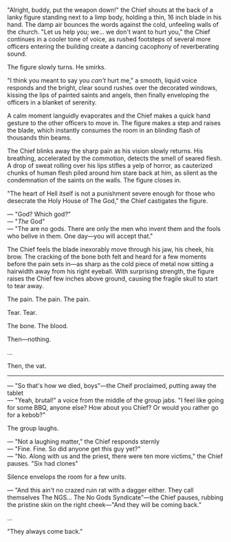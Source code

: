 
"Alright, buddy, put the weapon down!" the Chief shouts at the back of a lanky figure standing next to a limp body, holding a thin, 16 inch blade in his hand. The damp air bounces the words against the cold, unfeeling walls of the church. "Let us help you; we… we don't want to hurt you," the Chief continues in a cooler tone of voice, as rushed footsteps of several more officers entering the building create a dancing cacophony of reverberating sound.

The figure slowly turns. He smirks.

"I think you meant to say you *can't* hurt me," a smooth, liquid voice responds and the bright, clear sound rushes over the decorated windows, kissing
the lips of painted saints and angels, then finally enveloping the officers in a blanket of serenity.

A calm moment languidly evaporates and the Chief makes a quick hand gesture to
the other officers to move in. The figure makes a step and raises the blade, which instantly consumes the room in an blinding flash of thousands thin
beams.

The Chief blinks away the sharp pain as his vision slowly returns. His breathing, accelerated by the commotion, detects the smell of seared flesh. A drop of sweat rolling over his lips stifles a yelp of horror, as cauterized chunks of human flesh piled around him stare back at him, as silent as the condemnation of the saints on the walls. The figure closes in.

"The heart of Hell itself is not a punishment severe enough for those who desecrate the Holy House of The God," the Chief castigates the figure.

— "God? Which god?"<br>
— "*The* God"<br>
— "The are no gods. There are only the men who invent them and the fools who belive in them. One day—you will accept that."

The Chief feels the blade inexorably move through his jaw, his cheek, his brow. The cracking of the bone both felt and heard for a few moments before the pain sets in—as sharp as the cold piece of metal now sitting a hairwidth away from
his right eyeball. With surprising strength, the figure raises the Chief few inches above ground, causing the fragile skull to start to tear away.

The pain. The pain. The pain.

Tear. Tear.

The bone. The blood.

Then—nothing.

…

Then, the vat.



***


— "So that's how we died, boys"—the Cheif proclaimed, putting away the tablet<br>
— "Yeah, brutal!" a voice from the middle of the group jabs. "I feel like going for some BBQ, anyone else? How about you Chief? Or would you rather go for a kebob?"

The group laughs.

— "Not a laughing matter," the Chief responds sternly<br>
— "Fine. Fine. So did anyone get this guy yet?"<br>
— "No. Along with us and the priest, there were ten more victims," the Chief pauses. "Six had clones"

Silence envelops the room for a few units.

— "And this ain't no crazed ruin rat with a dagger either. They call themselves The NGS… The No Gods Syndicate"—the Chief pauses, rubbing the pristine skin on the right cheek—"And they will be coming back."

…

"They always come back."



